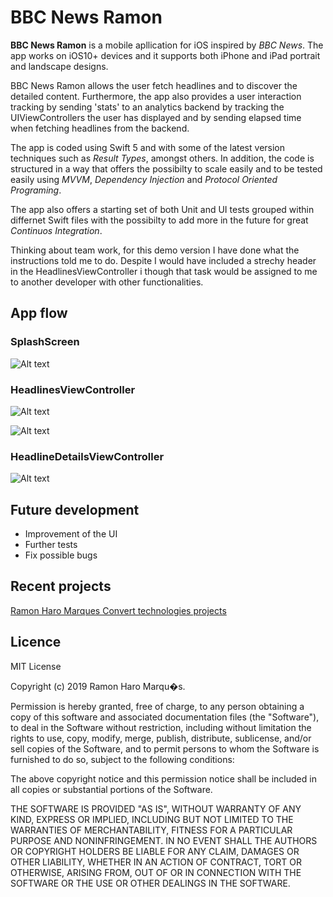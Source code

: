 # BBC News Ramon

**BBC News Ramon** is a mobile apllication for iOS inspired by *BBC News*. The app works on iOS10+ devices and it supports both iPhone and iPad portrait and landscape designs.

BBC News Ramon allows the user fetch headlines and to discover the detailed content. Furthermore, the app also provides a user interaction tracking by sending 'stats' to an analytics backend by tracking the UIViewControllers the user has displayed and by sending elapsed time when fetching headlines from the backend.

The app is coded using Swift 5 and with some of the latest version techniques such as *Result Types*, amongst others. In addition, the code is structured in a way that offers the possibilty to scale easily and to be tested easily using *MVVM*, *Dependency Injection* and *Protocol Oriented Programing*. 

The app also offers a starting set of both Unit and UI tests grouped within differnet Swift files with the possibilty to add more in the future for great *Continuos Integration*.

Thinking about team work, for this demo version I have done what the instructions told me to do. Despite I would have included a strechy header in the HeadlinesViewController i though that task would be assigned to me to another developer with other functionalities.


## App flow

### SplashScreen
![Alt text](UIResources/Screenshots/sc1.PNG?raw=true)


### HeadlinesViewController
![Alt text](UIResources/Screenshots/sc2.PNG?raw=true)


![Alt text](UIResources/Screenshots/sc3.PNG?raw=true)


### HeadlineDetailsViewController
![Alt text](UIResources/Screenshots/sc4.PNG?raw=true)


## Future development

* Improvement of the UI
* Further tests
* Fix possible bugs


## Recent projects
[Ramon Haro Marques Convert technologies projects](UIResources/RamonHaroMarques_ConvertTechnologiesProjects.pdf)



## Licence

MIT License

Copyright (c) 2019 Ramon Haro Marqu�s.

Permission is hereby granted, free of charge, to any person obtaining a copy
of this software and associated documentation files (the "Software"), to deal
in the Software without restriction, including without limitation the rights
to use, copy, modify, merge, publish, distribute, sublicense, and/or sell
copies of the Software, and to permit persons to whom the Software is
furnished to do so, subject to the following conditions:

The above copyright notice and this permission notice shall be included in
all copies or substantial portions of the Software.

THE SOFTWARE IS PROVIDED "AS IS", WITHOUT WARRANTY OF ANY KIND, EXPRESS OR
IMPLIED, INCLUDING BUT NOT LIMITED TO THE WARRANTIES OF MERCHANTABILITY,
FITNESS FOR A PARTICULAR PURPOSE AND NONINFRINGEMENT. IN NO EVENT SHALL THE
AUTHORS OR COPYRIGHT HOLDERS BE LIABLE FOR ANY CLAIM, DAMAGES OR OTHER
LIABILITY, WHETHER IN AN ACTION OF CONTRACT, TORT OR OTHERWISE, ARISING FROM,
OUT OF OR IN CONNECTION WITH THE SOFTWARE OR THE USE OR OTHER DEALINGS IN
THE SOFTWARE.
